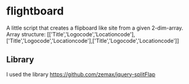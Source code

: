 flightboard
===========

A little script that creates a flipboard like site from a given 2-dim-array.
Array structure: [['Title','Logocode','Locationcode'],['Title','Logocode','Locationcode'],['Title','Logocode','Locationcode']]

Library
--------

I used the library https://github.com/zemax/jquery-splitFlap